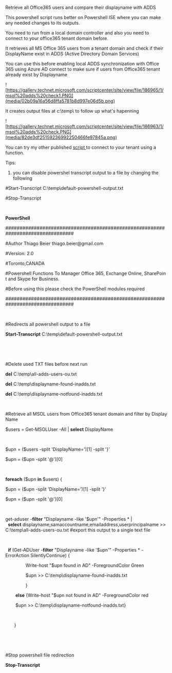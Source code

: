 Retrieve all Office365 users and compare their displayname with ADDS

This powershell script runs better on Powershell ISE where you can make any
needed changes to its outputs.

You need to run from a local domain controller and also you need to connect to
your office365 tenant domain before.

It retrieves all MS Office 365 users from a tenant domain and check if their
DisplayName exist in ADDS (Active Directory Domain Services)

You can use this before enabling local ADDS synchronization with Office 365
using Azure AD connect to make sure if users from Office365 tenant already exist
by Displayname

![https://gallery.technet.microsoft.com/scriptcenter/site/view/file/186965/1/msol%20adds%20check1.PNG](media/02b09a16a56d8ffa5781b8d997e06d5b.png)

It creates output files at c:\\temp\\ to follow up what's hapenning

![https://gallery.technet.microsoft.com/scriptcenter/site/view/file/186963/1/msol%20adds%20check.PNG](media/82de3df25159236992250466fe97845a.png)

You can try my other
published [script ](https://gallery.technet.microsoft.com/scriptcenter/Office365-Exchange-bb504cce?redir=0)to
connect to your tenant using a function. 

Tips:

1. you can disable powershel transcript output to a file by changing the
following

\#Start-Transcript C:\\temp\\default-powershell-output.txt

\#Stop-Transcript 

 

**PowerShell**

\#\#\#\#\#\#\#\#\#\#\#\#\#\#\#\#\#\#\#\#\#\#\#\#\#\#\#\#\#\#\#\#\#\#\#\#\#\#\#\#\#\#\#\#\#\#\#\#\#\#\#\#\#\#\#\#\#\#\#\#\#\#\#\#\#\#\#\#\#\#\#\#\#\#\#\#\#\#\#\#  

\#Author Thiago Beier thiago.beier\@gmail.com  

\#Version: 2.0  

\#Toronto,CANADA  

\#Powershell Functions To Manager Office 365, Exchange Online, SharePoint and Skype for Business.  

\#Before using this please check the PowerShell modules required  

\#\#\#\#\#\#\#\#\#\#\#\#\#\#\#\#\#\#\#\#\#\#\#\#\#\#\#\#\#\#\#\#\#\#\#\#\#\#\#\#\#\#\#\#\#\#\#\#\#\#\#\#\#\#\#\#\#\#\#\#\#\#\#\#\#\#\#\#\#\#\#\#\#\#\#\#\#\#\#\#  

 

\#Redirects all powershell output to a file 

**Start-Transcript** C:\\temp\\default-powershell-output.txt 

 

 

\#Delete used TXT files before next run 

**del** C:\\temp\\all-adds-users-ou.txt 

**del** C:\\temp\\displayname-found-inadds.txt 

**del** C:\\temp\\displayname-notfound-inadds.txt 

 

\#Retrieve all MSOL users from Office365 tenant domain and filter by DisplayName 

\$users = Get-MSOLUser -All \| **select** DisplayName 

 

\$upn = (\$users -split 'DisplayName=')[1] -split '}' 

\$upn = (\$upn -split '\@')[0] 

 

**foreach** (\$upn **in** \$users) { 

\$upn = (\$upn -split 'DisplayName=')[1] -split '}' 

\$upn = (\$upn -split '\@')[0] 

 

get-aduser -**filter** "Displayname -like '\$upn'" -Properties \* \|  **select** displayname,samaccountname,emailaddress,userprincipalname \>\> C:\\temp\\all-adds-users-ou.txt \#export this output to a single text file 

 

  **if** (Get-ADUser -**filter** "Displayname -like '\$upn'" -Properties \* -ErrorAction SilentlyContinue) { 

                Write-host "\$upn found in AD" -ForegroundColor Green 

                \$upn \>\> C:\\temp\\displayname-found-inadds.txt 

                }         

        **else** {Write-host "\$upn not found in AD" -ForegroundColor red 

        \$upn \>\> C:\\temp\\displayname-notfound-inadds.txt} 

 

       } 

 

 

\#Stop powershell file redirection 

**Stop-Transcript**  

 
